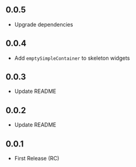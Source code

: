 ## 0.0.5
* Upgrade dependencies

## 0.0.4
* Add `emptySimpleContainer` to skeleton widgets

## 0.0.3
* Update README

## 0.0.2
* Update README

## 0.0.1
* First Release (RC)
